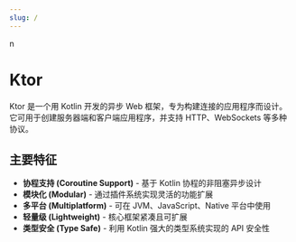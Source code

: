 ```yaml
---
slug: /
---
```

n
# Ktor

Ktor 是一个用 Kotlin 开发的异步 Web 框架，专为构建连接的应用程序而设计。它可用于创建服务器端和客户端应用程序，并支持 HTTP、WebSockets 等多种协议。

## 主要特征

- **协程支持 (Coroutine Support)** - 基于 Kotlin 协程的非阻塞异步设计
- **模块化 (Modular)** - 通过插件系统实现灵活的功能扩展
- **多平台 (Multiplatform)** - 可在 JVM、JavaScript、Native 平台中使用
- **轻量级 (Lightweight)** - 核心框架紧凑且可扩展
- **类型安全 (Type Safe)** - 利用 Kotlin 强大的类型系统实现的 API 安全性